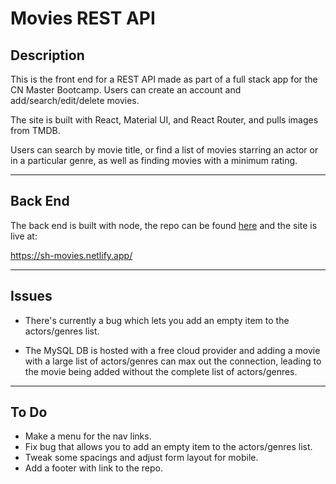 # Movies REST API

## Description

This is the front end for a REST API made as part of a full stack app for the CN Master Bootcamp. Users can create an account and add/search/edit/delete movies.

The site is built with React, Material UI, and React Router, and pulls images from TMDB.

Users can search by movie title, or find a list of movies starring an actor or in a particular genre, as well as finding movies with a minimum rating.

---

## Back End

The back end is built with node, the repo can be found [here](https://github.com/shard520/rest-api) and the site is live at:

https://sh-movies.netlify.app/

---

## Issues

- There's currently a bug which lets you add an empty item to the actors/genres list.

- The MySQL DB is hosted with a free cloud provider and adding a movie with a large list of actors/genres can max out the connection, leading to the movie being added without the complete list of actors/genres.

---

## To Do

- Make a menu for the nav links.
- Fix bug that allows you to add an empty item to the actors/genres list.
- Tweak some spacings and adjust form layout for mobile.
- Add a footer with link to the repo.
